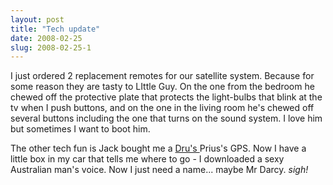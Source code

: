 ```yaml
---
layout: post
title: "Tech update"
date: 2008-02-25
slug: 2008-02-25-1
---
```


I just ordered 2 replacement remotes for our satellite system.  Because for some reason they are tasty to LIttle Guy.  On the one from the bedroom he chewed off the protective plate that protects the light-bulbs that blink at the tv when I push buttons, and on the one in the living room he&apos;s chewed off several buttons including the one that turns on the sound system.  I love him but sometimes I want to boot him.

The other tech fun is Jack bought me a  [ Dru&apos;s ](http://www.xxeo.com/) Prius&apos;s GPS.  Now I have a little box in my car that tells me where to go - I downloaded a sexy Australian man&apos;s voice.  Now I just need a name... maybe Mr Darcy.  *sigh!*



